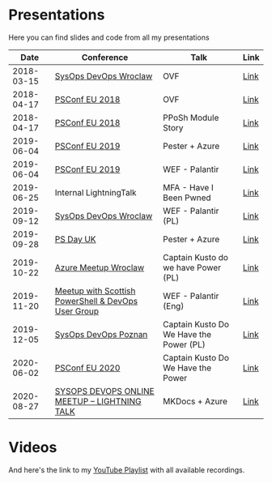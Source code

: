 # Presentations

Here you can find slides and code from all my presentations

|Date|Conference|Talk|Link|
|----|----------|----|----|
|2018-03-15|[SysOps DevOps Wroclaw](https://www.meetup.com/SysOpsWro)|OVF|[Link](./2018-03-15-SysOpsDevOps/README.md)|
|2018-04-17|[PSConf EU 2018](https://psconf.eu)|OVF|[Link](./2018-04-17-PSConfEU/README.md)|
|2018-04-17|[PSConf EU 2018](https://psconf.eu)|PPoSh Module Story|[Link](./2018-04-17-PSConfEU/README.md)|
|2019-06-04|[PSConf EU 2019](https://psconf.eu)|Pester + Azure|[Link](./2019-06-04-PSConfEU/README.md)|
|2019-06-04|[PSConf EU 2019](https://psconf.eu)|WEF - Palantir|[Link](./2019-06-04-PSConfEU/README.md)|
|2019-06-25|Internal LightningTalk|MFA - Have I Been Pwned|[Link](./2019-06-25-LightningTalk/MFA-HaveIBeenPwned.pdf)|
|2019-09-12|[SysOps DevOps Wroclaw](https://www.meetup.com/SysOpsWro)|WEF - Palantir (PL)|[Link](./2019-09-12-SysOpsDevOps/README.md)|
|2019-09-28|[PS Day UK](https://psday.uk/)|Pester + Azure|[Link](./2019-09-28-PSDayUK/README.md)|
|2019-10-22|[Azure Meetup Wroclaw](https://www.meetup.com/Microsoft-Azure-Users-Group-Poland/events/265562701/)|Captain Kusto do we have Power (PL)|[Link](./2019-10-22-WroAzureMeetup/README.md)|
|2019-11-20|[Meetup with Scottish PowerShell & DevOps User Group](https://www.meetup.com/Scottish-PowerShell-User-Group/events/265370227/)|WEF - Palantir (Eng)|[Link](./2019-11-20-ScotPSUG/README.md)|
|2019-12-05|[SysOps DevOps Poznan](https://www.meetup.com/SysOpsPoz/events/266554774/)|Captain Kusto Do We Have the Power (PL)|[Link](./2019-12-05-SysOpsDevOps/README.md)|
|2020-06-02|[PSConf EU 2020](https://psconf.eu)|Captain Kusto Do We Have the Power|[Link](./2020-06-02-PSConfEU/README.md)|
|2020-08-27|[SYSOPS DEVOPS ONLINE MEETUP – LIGHTNING TALK](https://www.sysopspolska.pl/event/sysops-devops-online-meetup-lightning-talk/)|MKDocs + Azure|[Link](./2020-08-27-SysOpsDevOps/README.md)|

# Videos

And here's the link to my [YouTube Playlist](https://www.youtube.com/watch?v=ygCk6zsxB5E&list=PL4zn9yxVNc4iiQbIsHPw92CaVORevXMHo) with all available recordings.
